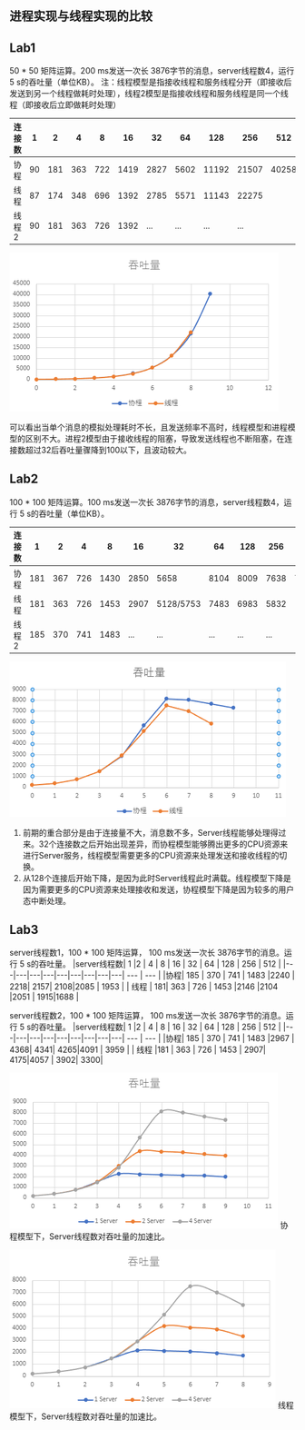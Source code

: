 
## 进程实现与线程实现的比较

## Lab1
50 * 50 矩阵运算。200 ms发送一次长 3876字节的消息，server线程数4，运行 5 s的吞吐量（单位KB）。
注：线程模型是指接收线程和服务线程分开（即接收后发送到另一个线程做耗时处理），线程2模型是指接收线程和服务线程是同一个线程（即接收后立即做耗时处理）

|连接数| 1 |2 | 4 | 8 | 16 | 32 | 64 | 128 | 256 | 512 |
|---|---|---|---|---|---|---|---|---| --- | --- |
|协程| 90 | 181  | 363 | 722 |1419 | 2827| 5602| 11192|21507 | 40258 | 
| 线程 |87 | 174  | 348 | 696 |1392 | 2785| 5571| 11143|22275 |
| 线程2 |90 | 181  | 363 | 726 |1392 | ... | ...| ...|... |

![](../image/Pasted-image-20230222212250.png)

可以看出当单个消息的模拟处理耗时不长，且发送频率不高时，线程模型和进程模型的区别不大。进程2模型由于接收线程的阻塞，导致发送线程也不断阻塞，在连接数超过32后吞吐量骤降到100以下，且波动较大。



## Lab2
100 * 100 矩阵运算。100 ms发送一次长 3876字节的消息，server线程数4，运行 5 s的吞吐量（单位KB）。

|连接数| 1 |2 | 4 | 8 | 16 | 32 | 64 | 128 | 256 | 512 |
|---|---|---|---|---|---|---|---|---| --- | --- |
|协程| 181 | 367  | 726 | 1430 |2850 | 5658| 8104| 8009|7638 | 7297 | 
| 线程 |181 | 363  | 726 | 1453 |2907 | 5128/5753| 7483| 6983|5832 |
| 线程2 |185 | 370  | 741 | 1483 |... | ... | ...| ...|... |

![](../image/Pasted-image-20230222212504.png)

1. 前期的重合部分是由于连接量不大，消息数不多，Server线程能够处理得过来。32个连接数之后开始出现差异，而协程模型能够腾出更多的CPU资源来进行Server服务，线程模型需要更多的CPU资源来处理发送和接收线程的切换。
2. 从128个连接后开始下降，是因为此时Server线程此时满载。线程模型下降是因为需要更多的CPU资源来处理接收和发送，协程模型下降是因为较多的用户态中断处理。





## Lab3
server线程数1，100 * 100 矩阵运算， 100 ms发送一次长 3876字节的消息。运行 5 s的吞吐量。
|server线程数| 1 |2 | 4 | 8 | 16 | 32 | 64 | 128 | 256 | 512 |
|---|---|---|---|---|---|---|---|---| --- | --- |
|协程| 185 | 370  | 741 | 1483 |2240 | 2218| 2157| 2108|2085 | 1953 | 
| 线程 | 181|  363 | 726 | 1453 |2146 |2104 |2051 | 1915|1688 |

server线程数2，100 * 100 矩阵运算， 100 ms发送一次长 3876字节的消息。运行 5 s的吞吐量。
|server线程数| 1 |2 | 4 | 8 | 16 | 32 | 64 | 128 | 256 | 512 |
|---|---|---|---|---|---|---|---|---| --- | --- |
|协程| 185 | 370  | 741 | 1483 |2967 | 4368| 4341| 4265|4091 | 3959 | 
| 线程 |181 |  363 | 726 | 1453 | 2907| 4175|4057 | 3902| 3300|

![](../image/Pasted-image-20230222213038.png)
协程模型下，Server线程数对吞吐量的加速比。

![](../image/Pasted-image-20230222213204.png)
线程模型下，Server线程数对吞吐量的加速比。